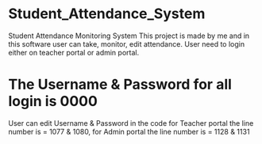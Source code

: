 # Student_Attendance_System
Student Attendance Monitoring System
This project is made by me and in this software user can take, monitor, edit attendance.
User need to login either on teacher portal or admin portal.
# The Username & Password for all login is 0000
User can edit Username & Password in the code 
 for Teacher portal the line number is = 1077 & 1080,
 for Admin portal the line number is = 1128 & 1131
